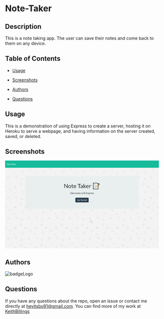 # Note-Taker

## Description

This is a note taking app. The user can save their notes and come back to them on any device. 

## Table of Contents

 * [Usage](#usage)

 * [Screenshots](#screenshots)

 * [Authors](#authors)

 * [Questions](#questions)

## Usage

This is a demonstration of using Express to create a server, hosting it on Heroku to serve a webpage, and having information on the server created, saved, or deleted. 

## Screenshots

![image](./NoteTaker.gif)

## Authors

![badgeLogo](https://img.shields.io/badge/Keith%20Billings-Full%20Stack%20Developer-blue?style=flat-square&logo=undefined)

## Questions

If you have any questions about the repo, open an issue or contact me directly at heyitsbo91@gmail.com. You can find more of my work at [KeithBillings](https://github.com/KeithBillings/)
